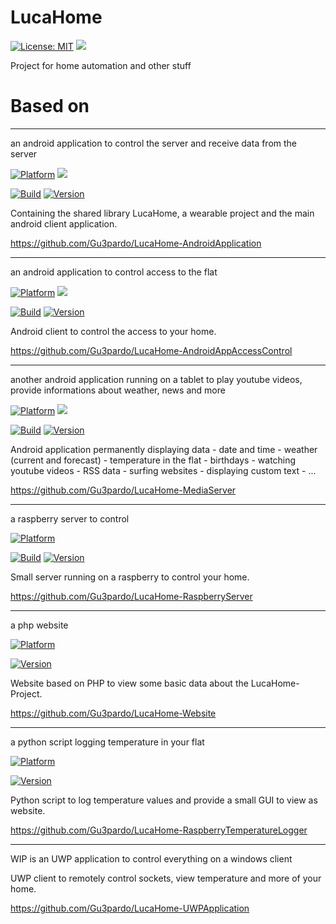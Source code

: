 # LucaHome

[![License: MIT](https://img.shields.io/badge/License-MIT-blue.svg)](https://opensource.org/licenses/MIT)
<a target="_blank" href="https://www.paypal.me/GuepardoApps" title="Donate using PayPal"><img src="https://img.shields.io/badge/paypal-donate-blue.svg" /></a>

Project for home automation and other stuff

# Based on

---
	
an android application to control the server and receive data from the server

[![Platform](https://img.shields.io/badge/platform-Android-blue.svg)](https://www.android.com)
<a target="_blank" href="https://android-arsenal.com/api?level=21" title="API21+"><img src="https://img.shields.io/badge/API-21+-blue.svg" /></a>

[![Build](https://img.shields.io/badge/build-passing-green.svg)](https://github.com/Gu3pardo/LucaHome-AndroidApplication)
[![Version](https://img.shields.io/badge/version-v3.2.1.170611-blue.svg)](https://github.com/Gu3pardo/LucaHome-AndroidApplication)

Containing the shared library LucaHome, a wearable project and the main android client application.

https://github.com/Gu3pardo/LucaHome-AndroidApplication

---
	
an android application to control access to the flat

[![Platform](https://img.shields.io/badge/platform-Android-blue.svg)](https://www.android.com)
<a target="_blank" href="https://android-arsenal.com/api?level=21" title="API21+"><img src="https://img.shields.io/badge/API-21+-blue.svg" /></a>

[![Build](https://img.shields.io/badge/build-passing-green.svg)](https://github.com/Gu3pardo/LucaHome-AndroidAppAccessControl/blob/master/builds)
[![Version](https://img.shields.io/badge/version-v0.7.0.170610-blue.svg)](https://github.com/Gu3pardo/LucaHome-AndroidAppAccessControl/blob/master/builds)

Android client to control the access to your home.

https://github.com/Gu3pardo/LucaHome-AndroidAppAccessControl

---

another android application running on a tablet to play youtube videos, provide informations about weather, news and more
	
[![Platform](https://img.shields.io/badge/platform-Android-blue.svg)](https://www.android.com)
<a target="_blank" href="https://android-arsenal.com/api?level=24" title="API24+"><img src="https://img.shields.io/badge/API-24+-blue.svg" /></a>

[![Build](https://img.shields.io/badge/build-passing-green.svg)](https://github.com/Gu3pardo/LucaHome-MediaServer)
[![Version](https://img.shields.io/badge/version-v0.19.0.170609-blue.svg)](https://github.com/Gu3pardo/LucaHome-MediaServer)

Android application permanently displaying data
	- date and time
	- weather (current and forecast)
	- temperature in the flat
	- birthdays
	- watching youtube videos
	- RSS data
	- surfing websites
	- displaying custom text
	- ...

https://github.com/Gu3pardo/LucaHome-MediaServer
	
---

a raspberry server to control

[![Platform](https://img.shields.io/badge/platform-Raspberry-blue.svg)](https://www.raspberrypi.org/)

[![Build](https://img.shields.io/badge/build-passing-green.svg)](https://github.com/Gu3pardo/LucaHome-RaspberryServer)
[![Version](https://img.shields.io/badge/version-v2.9.1.170611-blue.svg)](https://github.com/Gu3pardo/LucaHome-RaspberryServer)

Small server running on a raspberry to control your home.

https://github.com/Gu3pardo/LucaHome-RaspberryServer
	
---

a php website

[![Platform](https://img.shields.io/badge/platform-Raspberry-blue.svg)](https://www.raspberrypi.org/)

[![Version](https://img.shields.io/badge/version-v2.8.2.170507-blue.svg)](https://github.com/Gu3pardo/LucaHome-Website)

Website based on PHP to view some basic data about the LucaHome-Project.

https://github.com/Gu3pardo/LucaHome-Website

---

a python script logging temperature in your flat

[![Platform](https://img.shields.io/badge/platform-Raspberry-blue.svg)](https://www.raspberrypi.org/)

[![Version](https://img.shields.io/badge/version-v1.0.4.170408-blue.svg)](https://github.com/Gu3pardo/LucaHome-RaspberryTemperatureLogger)

Python script to log temperature values and provide a small GUI to view as website.

https://github.com/Gu3pardo/LucaHome-RaspberryTemperatureLogger

---

WIP is an UWP application to control everything on a windows client

UWP client to remotely control sockets, view temperature and more of your home.

https://github.com/Gu3pardo/LucaHome-UWPApplication